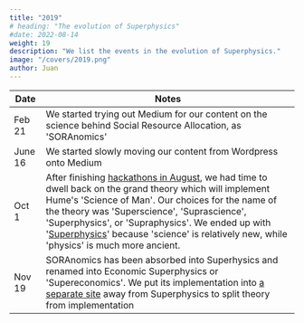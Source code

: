 ```yaml
---
title: "2019"
# heading: "The evolution of Superphysics"
#date: 2022-08-14
weight: 19
description: "We list the events in the evolution of Superphysics."
image: "/covers/2019.png"
author: Juan
---
```


Date | Notes
--- | ---
Feb 21 | We started trying out Medium for our content on the science behind Social Resource Allocation, as 'SORAnomics'
June 16 | We started slowly moving our content from Wordpress onto Medium
Oct 1 | After finishing [hackathons in August](https://www.pantrypoints.com/news/19-08-30/), we had time to dwell back on the grand theory which will implement Hume's 'Science of Man'. Our choices for the name of the theory was 'Superscience', 'Suprascience', 'Superphysics', or 'Supraphysics'. We ended up with '[Superphysics](https://medium.com/soranomics/presenting-superphysics-a6119d072520)' because 'science' is relatively new, while 'physics' is much more ancient.
Nov 19 | SORAnomics has been absorbed into Superhysics and renamed into Economic Superphysics or 'Supereconomics'. We put its implementation into [a separate site](https://www.pantrypoints.com) away from Superphysics to split theory from implementation

